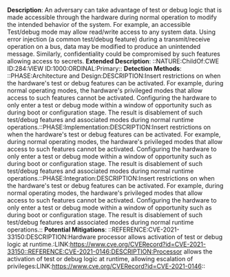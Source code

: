 **Description**: An adversary can take advantage of test or debug logic that is made accessible through the hardware during normal operation to modify the intended behavior of the system. For example, an accessible Test/debug mode may allow read/write access to any system data. Using error injection (a common test/debug feature) during a transmit/receive operation on a bus, data may be modified to produce an unintended message. Similarly, confidentiality could be compromised by such features allowing access to secrets.
**Extended Description**: ::NATURE:ChildOf:CWE ID:284:VIEW ID:1000:ORDINAL:Primary::
**Detection Methods**: ::PHASE:Architecture and Design:DESCRIPTION:Insert restrictions on when the hardware's test or debug features can be activated. For example, during normal operating modes, the hardware's privileged modes that allow access to such features cannot be activated. Configuring the hardware to only enter a test or debug mode within a window of opportunity such as during boot or configuration stage. The result is disablement of such test/debug features and associated modes during normal runtime operations.::PHASE:Implementation:DESCRIPTION:Insert restrictions on when the hardware's test or debug features can be activated. For example, during normal operating modes, the hardware's privileged modes that allow access to such features cannot be activated. Configuring the hardware to only enter a test or debug mode within a window of opportunity such as during boot or configuration stage. The result is disablement of such test/debug features and associated modes during normal runtime operations.::PHASE:Integration:DESCRIPTION:Insert restrictions on when the hardware's test or debug features can be activated. For example, during normal operating modes, the hardware's privileged modes that allow access to such features cannot be activated. Configuring the hardware to only enter a test or debug mode within a window of opportunity such as during boot or configuration stage. The result is disablement of such test/debug features and associated modes during normal runtime operations.::
**Potential Mitigations**: ::REFERENCE:CVE-2021-33150:DESCRIPTION:Hardware processor allows activation of test or debug logic at runtime.:LINK:https://www.cve.org/CVERecord?id=CVE-2021-33150::REFERENCE:CVE-2021-0146:DESCRIPTION:Processor allows the activation of test or debug logic at runtime, allowing escalation of privileges:LINK:https://www.cve.org/CVERecord?id=CVE-2021-0146::